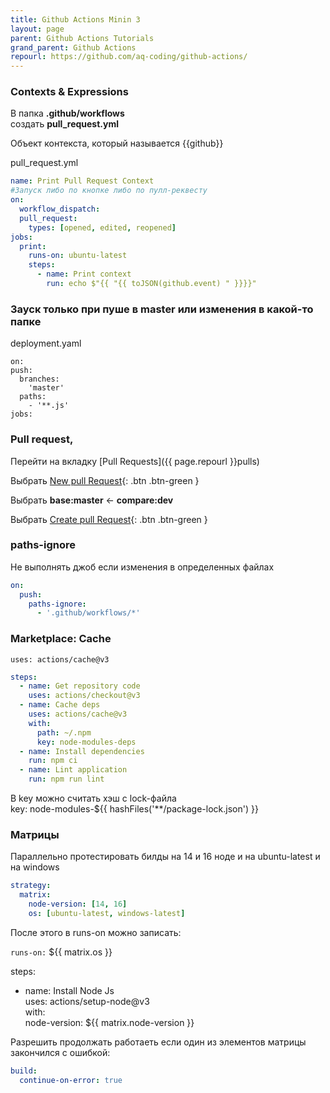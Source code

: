 ```yaml
---
title: Github Actions Minin 3
layout: page
parent: Github Actions Tutorials
grand_parent: Github Actions
repourl: https://github.com/aq-coding/github-actions/
---
```

### Contexts & Expressions
В папка **.github/workflows**  
создать **pull_request.yml**  


Объект контекста, который называется \{\{github\}\}

pull_request.yml
```yaml
name: Print Pull Request Context
#Запуск либо по кнопке либо по пулл-реквесту
on:
  workflow_dispatch:
  pull_request:
    types: [opened, edited, reopened]
jobs:
  print:
    runs-on: ubuntu-latest
    steps:
      - name: Print context  
        run: echo $"{{ "{{ toJSON(github.event) " }}}}"
```

### Зауск только при пуше в master или изменения в какой-то папке
deployment.yaml  
```
on:
push:
  branches:
    'master'
  paths:
    - '**.js'
jobs:
```

### Pull request,
Перейти на вкладку [Pull Requests]({{ page.repourl }}pulls)  

Выбрать [New pull Request](#){: .btn .btn-green }  

Выбрать **base:master** <- **compare:dev**  

Выбрать [Create pull Request](#){: .btn .btn-green }  

### paths-ignore
Не выполнять джоб если изменения в определенных файлах  
```yaml
on:
  push:
    paths-ignore:
      - '.github/workflows/*'
```

### Marketplace: Cache
`uses: actions/cache@v3`  

```yaml
steps:
  - name: Get repository code
    uses: actions/checkout@v3
  - name: Cache deps
    uses: actions/cache@v3
    with:
      path: ~/.npm
      key: node-modules-deps
  - name: Install dependencies
    run: npm ci
  - name: Lint application
    run: npm run lint
```
В key можно считать хэш с lock-файла  
key: node-modules-$\{\{ hashFiles('**/package-lock.json') \}\}  

### Матрицы
Параллельно протестировать билды на 14 и 16 ноде и на ubuntu-latest и на windows
```yaml
strategy:
  matrix:
    node-version: [14, 16]
    os: [ubuntu-latest, windows-latest]
```  
После этого в runs-on можно записать:  

`runs-on:`
$\{\{ matrix.os \}\}

steps:
  - name: Install Node Js  
  uses: actions/setup-node@v3  
  with:  
    node-version: $\{\{ matrix.node-version \}\}  

Разрешить продолжать работаеть если один из элементов матрицы закончился с ошибкой:  
```yaml
build:
  continue-on-error: true
```